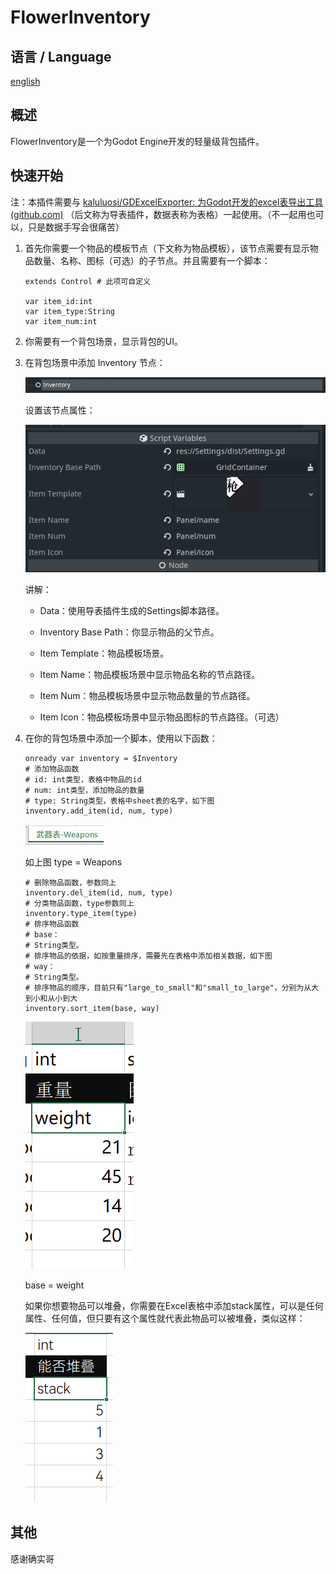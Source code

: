 # FlowerInventory

## 语言 / Language

[english](EnglishReadme.md)

## 概述

FlowerInventory是一个为Godot Engine开发的轻量级背包插件。

## 快速开始

注：本插件需要与 [kaluluosi/GDExcelExporter: 为Godot开发的excel表导出工具 (github.com)](https://github.com/kaluluosi/GDExcelExporter#readme) （后文称为导表插件，数据表称为表格）一起使用。（不一起用也可以，只是数据手写会很痛苦）

1. 首先你需要一个物品的模板节点（下文称为物品模板），该节点需要有显示物品数量、名称、图标（可选）的子节点。并且需要有一个脚本：
   
   ```gdscript
   extends Control # 此项可自定义
   
   var item_id:int
   var item_type:String
   var item_num:int
   ```

2. 你需要有一个背包场景，显示背包的UI。

3. 在背包场景中添加 Inventory 节点：
   
   ![](img/CLo8L.png)
   
   设置该节点属性：
   
   ![](img/CLsGp.png)
   
   讲解：
   
   - Data：使用导表插件生成的Settings脚本路径。
   
   - Inventory Base Path：你显示物品的父节点。
   
   - Item Template：物品模板场景。
   
   - Item Name：物品模板场景中显示物品名称的节点路径。
   
   - Item Num：物品模板场景中显示物品数量的节点路径。
   
   - Item Icon：物品模板场景中显示物品图标的节点路径。（可选）

4. 在你的背包场景中添加一个脚本，使用以下函数：
   
   ```gdscript
   onready var inventory = $Inventory
   # 添加物品函数
   # id: int类型，表格中物品的id
   # num: int类型，添加物品的数量
   # type: String类型，表格中sheet表的名字，如下图
   inventory.add_item(id, num, type)
   ```
   
   ![](img/CLSyk.png)
   
   如上图 type = Weapons
   
   ```gdscript
   # 删除物品函数，参数同上
   inventory.del_item(id, num, type)
   # 分类物品函数，type参数同上
   inventory.type_item(type)
   # 排序物品函数
   # base：
   # String类型。
   # 排序物品的依据，如按重量排序，需要先在表格中添加相关数据，如下图
   # way：
   # String类型。
   # 排序物品的顺序，目前只有"large_to_small"和"small_to_large"，分别为从大到小和从小到大
   inventory.sort_item(base, way)
   ```
   
   ![](img/CLvqU.png)
   
   base = weight
   
   如果你想要物品可以堆叠，你需要在Excel表格中添加stack属性，可以是任何属性、任何值，但只要有这个属性就代表此物品可以被堆叠，类似这样：
   
   ![](img/stack.png)

## 其他

感谢确实哥
